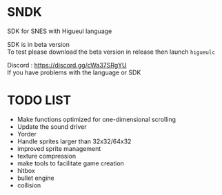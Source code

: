 # SNDK
SDK for SNES with Higueul language  

SDK is in beta version  
To test please download the beta version in release then launch `higueulc`   


Discord : https://discord.gg/cWa37SRgYU  
If you have problems with the language or SDK

# TODO LIST
- Make functions optimized for one-dimensional scrolling
- Update the sound driver
- Yorder
- Handle sprites larger than 32x32/64x32
- improved sprite management
- texture compression
- make tools to facilitate game creation
- hitbox
- bullet engine
- collision


